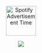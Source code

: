 <p align="center">
<img src="https://spotify-github-profile.kittinanx.com/api/view?uid=31jhanvm5zyjxeyszbo5eq4ef4he&cover_image=true&theme=novatorem&show_offline=true&background_color=121212&interchange=false&bar_color=D6D6D6&bar_color_cover=false" height="80" alt="Spotify Advertisement Time" />
</p>

<p align="center">
<img src="https://capsule-render.vercel.app/api?type=waving&color=0:D6D6D6,100:F5F7F9&height=80&section=footer"/>
</p>
